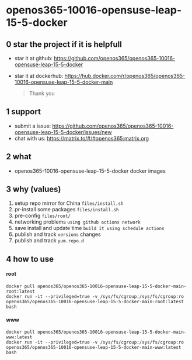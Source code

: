 # openos365-10016-opensuse-leap-15-5-docker

## 0 star the project if it is helpfull

* star it at github: https://github.com/openos365/openos365-10016-opensuse-leap-15-5-docker
* star it at dockerhub: https://hub.docker.com/r/openos365/openos365-10016-opensuse-leap-15-5-docker-main

  > Thank you

## 1 support

* submit a issue: https://github.com/openos365/openos365-10016-opensuse-leap-15-5-docker/issues/new
* chat with us: https://matrix.to/#/#openos365:matrix.org

## 2 what

* openos365-10016-opensuse-leap-15-5-docker docker images
  
## 3 why (values)

1. setup repo mirror for China `files/install.sh`
1. pr-install some packages `files/install.sh`
1. pre-config `files/root/`
1. networking problems `using github actions network`
1. save install and update time `build it using schedule actions`
1. publish and track `versions` changes
1. publish and track `yum.repo.d`

## 4 how to use

#### root
```
docker pull openos365/openos365-10016-opensuse-leap-15-5-docker-main-root:latest
docker run -it --privileged=true -v /sys/fs/cgroup:/sys/fs/cgroup:ro openos365/openos365-10016-opensuse-leap-15-5-docker-main-root:latest bash
```
#### www

```
docker pull openos365/openos365-10016-opensuse-leap-15-5-docker-main-www:latest
docker run -it --privileged=true -v /sys/fs/cgroup:/sys/fs/cgroup:ro openos365/openos365-10016-opensuse-leap-15-5-docker-main-www:latest bash
```
